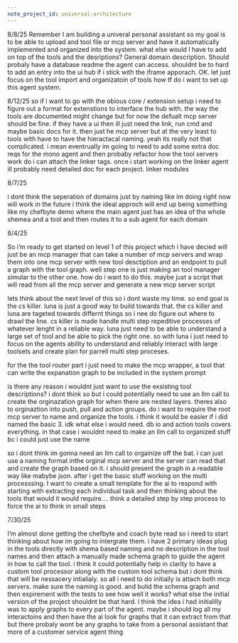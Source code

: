 ```yaml
---
note_project_id: universal-architecture
---
```


8/8/25
Remember I am building a univeral personal assistant so my goal is to be able to upload and tool file or mcp server and have it automatically implemented and organized into the system. what else would I have to add on top of the tools and the desriptions? General domain description. Should probaly have a database readme the agent can access. shouldnt be to hard to add an entry into the ui hub if i stick with the iframe apporach. OK. let just focus on the tool import and organizatoin of tools
how tf do i want to set up this agent system.

8/12/25 so if i want to go with the obious core / extension setup  i need to figure out a format for extenstions to interface the hub with. the way the tools are documented might change but for now the defualt mcp server should be fine. if they have a ui then ill just need the link, run cmd and maybe basic docs for it. then just he mcp server but at the very least to tools with have to have the hieractacal naming. yeah its really not that complicated. i mean eventrually im going to need to add some extra doc reqs for the mono agent and then probaby refactor how the tool servers work do i can attach the linker tags. once i start working on the linker agent ill probably need detailed doc for each project. linker modules 

8/7/25

i dont think the seperation of domains just by naming like im doing right now will work in the future i think the ideal approch will end up being something like my chefbyte demo where the main agent just has an idea of the whole shemea and a tool and then routes it to a sub agent for each domain

8/4/25

So i’m ready to get started on level 1 of this project which i have decied will just be an mcp manager that can take a number of mcp servers and wrap them into one mcp server with new tool desctiption and an endpoint to pull a graph with the tool graph. well step one is just making an tool manager simular to the other one. how do i want to do this. maybe just a script that will read from all the mcp server and generate a new mcp server script

lets think about the next level of this so i dont waste my time. so end goal is the cs killer. luna is just a good way to build towards that. the cs killer and luna are tageted towards differnt things so i nee do figure out where to drawl the line. cs killer is made handle multi step repeditive processes of whatever lenght in a reliable way. luna just need to be able to understand a large set of tool and be able to pick the right one. so with luna i just need to focus on the agents ability to understand and reliably interact with large toolsets and create plan for parrell multi step proceses.

for the the tool router part i just need to make the mcp wrapper, a tool that can write the expanation graph to be included in the system prompt

is there any reason i wouldnt just want to use the exsisting tool descriptions? i dont think so but i could potentially need to use an llm call to create the orginazation graph for when there are nested layers. theres also to orginaztion into push, pull and action groups. do i want to require the root mcp server to name and organize the tools. i think it would be easier if i did named the basic 3. idk what else i would need. db io and action tools covers everything. in that case i wouldnt need to make an llm call to organized stuff bc i could just use the name

so i dont think im gonna need an llm call to orgainize off the bat. i can just use a naming format inthe orginal mcp server and the server can read that and create the graph based on it. i should present the graph in a readable way like mabybe json. after i get the basic stuff working on the multi processsing. I want to create a small template for the ai to respond with starting with extracting each individual task and then thinking about the tools that would it would require…. think a detailed step by step process to force the ai to think in small steps

7/30/25

I’m almost done getting the chefbyte and coach byte read so i need to start thinking about how im going to intergrate them. i have 2 primary ideas plug in the tools directly with shema based naming and no description in the tool names and then attach a manually made schema graph to guide the agent in how to call the tool. i think it could potentially help in clarity to have a custom tool processor along with the custom tool schema but i dont think that will be nessacery intialialy. so all i need to do initially is attach both mcp servers. make sure the naming is good. and bulid the schema graph and then expirement with the tests to see how well it works? what else the initial version of the project shouldnt be that hard. i think the idea i had initialilly was to apply graphs to every part of the agent. maybe i should log all my interactoins and then have the ai look for graphs that it can extract from that but there probaly wont be any graphs to take from a personal assistant that more of a customer service agent thing

  

